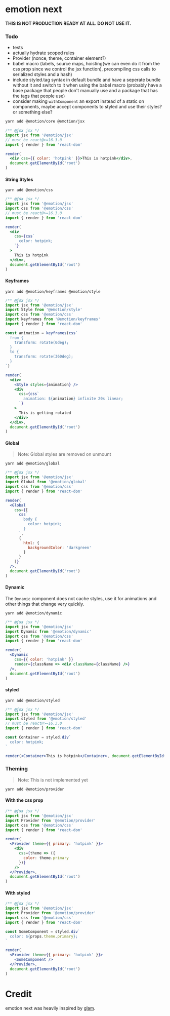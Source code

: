 # emotion next

**THIS IS NOT PRODUCTION READY AT ALL. DO NOT USE IT.**

### Todo

* tests
* actually hydrate scoped rules
* Provider (nonce, theme, container element?)
* babel macro (labels, source maps, hoisting(we can even do it from the css prop since we control the jsx function), precompiling css calls to serialized styles and a hash)
* include styled.tag syntax in default bundle and have a seperate bundle without it and switch to it when using the babel macro (probably have a base package that people don't manually use and a package that has the tags that people use)
* consider making `withComponent` an export instead of a static on components, maybe accept components to styled and use their styles? or something else?

```bash
yarn add @emotion/core @emotion/jsx
```

```jsx
/** @jsx jsx */
import jsx from '@emotion/jsx'
// must be react@>=16.3.0
import { render } from 'react-dom'

render(
  <div css={{ color: 'hotpink' }}>This is hotpink</div>,
  document.getElementById('root')
)
```

#### String Styles

```
yarn add @emotion/css
```

```jsx
/** @jsx jsx */
import jsx from '@emotion/jsx'
import css from '@emotion/css'
// must be react@>=16.3.0
import { render } from 'react-dom'

render(
  <div
    css={css`
      color: hotpink;
    `}
  >
    This is hotpink
  </div>,
  document.getElementById('root')
)
```

#### Keyframes

```
yarn add @emotion/keyframes @emotion/style
```

```jsx
/** @jsx jsx */
import jsx from '@emotion/jsx'
import Style from '@emotion/style'
import css from '@emotion/css'
import keyframes from '@emotion/keyframes'
import { render } from 'react-dom'

const animation = keyframes(css`
  from {
    transform: rotate(0deg);
  }
  to {
    transform: rotate(360deg);
  }
`)

render(
  <div>
    <Style styles={animation} />
    <div
      css={css`
        animation: ${animation} infinite 20s linear;
      `}
    >
      This is getting rotated
    </div>
  </div>,
  document.getElementById('root')
)
```

#### Global

> Note: Global styles are removed on unmount

```
yarn add @emotion/global
```

```jsx
/** @jsx jsx */
import jsx from '@emotion/jsx'
import Global from '@emotion/global'
import css from '@emotion/css'
import { render } from 'react-dom'

render(
  <Global
    css={[
      css`
        body {
          color: hotpink;
        }
      `,
      {
        html: {
          backgroundColor: 'darkgreen'
        }
      }
    ]}
  />,
  document.getElementById('root')
)
```

#### Dynamic

The `Dynamic` component does not cache styles, use it for animations and other things that change very quickly.

```
yarn add @emotion/dynamic
```

```jsx
/** @jsx jsx */
import jsx from '@emotion/jsx'
import Dynamic from '@emotion/dynamic'
import css from '@emotion/css'
import { render } from 'react-dom'

render(
  <Dynamic
    css={{ color: 'hotpink' }}
    render={className => <div className={className} />}
  />,
  document.getElementById('root')
)
```

#### styled

```
yarn add @emotion/styled
```

```jsx
/** @jsx jsx */
import jsx from '@emotion/jsx'
import styled from '@emotion/styled'
// must be react@>=16.3.0
import { render } from 'react-dom'

const Container = styled.div`
  color: hotpink;
`

render(<Container>This is hotpink</Container>, document.getElementById('root'))
```

### Theming

> Note: This is not implemented yet

```
yarn add @emotion/provider
```

#### With the css prop

```jsx
/** @jsx jsx */
import jsx from '@emotion/jsx'
import Provider from '@emotion/provider'
import css from '@emotion/css'
import { render } from 'react-dom'

render(
  <Provider theme={{ primary: 'hotpink' }}>
    <div
      css={theme => ({
        color: theme.primary
      })}
    />
  </Provider>,
  document.getElementById('root')
)
```

#### With styled

```jsx
/** @jsx jsx */
import jsx from '@emotion/jsx'
import Provider from '@emotion/provider'
import css from '@emotion/css'
import { render } from 'react-dom'

const SomeComponent = styled.div`
  color: ${props.theme.primary};
`

render(
  <Provider theme={{ primary: 'hotpink' }}>
    <SomeComponent />
  </Provider>,
  document.getElementById('root')
)
```

# Credit

emotion next was heavily inspired by [glam](https://github.com/threepointone/glam).
